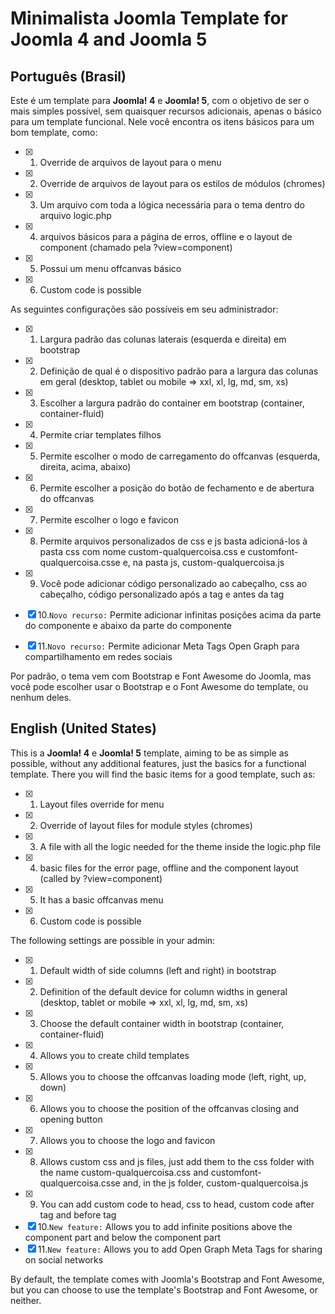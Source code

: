 # Minimalista  Joomla Template for Joomla 4 and Joomla 5

## Português (Brasil)
<!-- definição  e descrição do template -->
Este é um template para **Joomla! 4** e **Joomla! 5**, com o objetivo de ser o mais simples possível, sem quaisquer recursos adicionais, apenas o básico para um template funcional.
Nele você encontra os itens básicos para um bom template, como:
- [x] 1. Override de arquivos de layout para o menu
- [x] 2. Override de arquivos de layout para os estilos de módulos (chromes)
- [x] 3. Um arquivo com toda a lógica necessária para o tema dentro do arquivo logic.php
- [x] 4. arquivos básicos para a página de erros, offline e o layout de component (chamado pela ?view=component)
- [x] 5. Possui um menu offcanvas básico
- [x] 6. Custom code is possible

As seguintes configurações são possíveis em seu administrador:
- [x] 1. Largura padrão das colunas laterais (esquerda e direita) em bootstrap
- [x] 2. Definição de qual é o dispositivo padrão para a largura das colunas em geral (desktop, tablet ou mobile => xxl, xl, lg, md, sm, xs)
- [x] 3. Escolher a largura padrão do container em bootstrap (container, container-fluid)
- [x] 4. Permite criar templates filhos
- [x] 5. Permite escolher o modo de carregamento do offcanvas (esquerda, direita, acima, abaixo)
- [x] 6. Permite escolher a posição do botão de fechamento e de abertura do offcanvas
- [x] 7. Permite escolher o logo e favicon
- [x] 8. Permite arquivos personalizados de css e js basta adicioná-los à pasta css com nome custom-qualquercoisa.css e customfont-qualquercoisa.csse e, na pasta js, custom-qualquercoisa.js
- [x] 9. Você pode adicionar código personalizado ao cabeçalho, css ao cabeçalho, código personalizado após a tag <body> e antes da tag </body>
- [x] 10.``` Novo recurso: ``` Permite adicionar infinitas posições acima da parte do componente e abaixo da parte do componente
- [x] 11.``` Novo recurso: ``` Permite adicionar Meta Tags Open Graph para compartilhamento em redes sociais


Por padrão, o tema vem com Bootstrap e Font Awesome do Joomla, mas você pode escolher usar o Bootstrap e o Font Awesome do template, ou nenhum deles.



## English (United States)
<!-- definition and description of the template -->
<!-- template definition and description -->
This is a **Joomla! 4** e **Joomla! 5** template, aiming to be as simple as possible, without any additional features, just the basics for a functional template.
There you will find the basic items for a good template, such as:
- [x] 1. Layout files override for menu
- [x] 2. Override of layout files for module styles (chromes)
- [x] 3. A file with all the logic needed for the theme inside the logic.php file
- [x] 4. basic files for the error page, offline and the component layout (called by ?view=component)
- [x] 5. It has a basic offcanvas menu
- [x] 6. Custom code is possible

The following settings are possible in your admin:
- [x] 1. Default width of side columns (left and right) in bootstrap
- [x] 2. Definition of the default device for column widths in general (desktop, tablet or mobile => xxl, xl, lg, md, sm, xs)
- [x] 3. Choose the default container width in bootstrap (container, container-fluid)
- [x] 4. Allows you to create child templates
- [x] 5. Allows you to choose the offcanvas loading mode (left, right, up, down)
- [x] 6. Allows you to choose the position of the offcanvas closing and opening button
- [x] 7. Allows you to choose the logo and favicon
- [x] 8. Allows custom css and js files, just add them to the css folder with the name custom-qualquercoisa.css and customfont-qualquercoisa.csse and, in the js folder, custom-qualquercoisa.js
- [x] 9. You can add custom code to head, css to head, custom code after <body> tag and before </body> tag
- [x] 10.``` New feature: ``` Allows you to add infinite positions above the component part and below the component part
- [x] 11.``` New feature: ``` Allows you to add Open Graph Meta Tags for sharing on social networks

By default, the template comes with Joomla's Bootstrap and Font Awesome, but you can choose to use the template's Bootstrap and Font Awesome, or neither.


